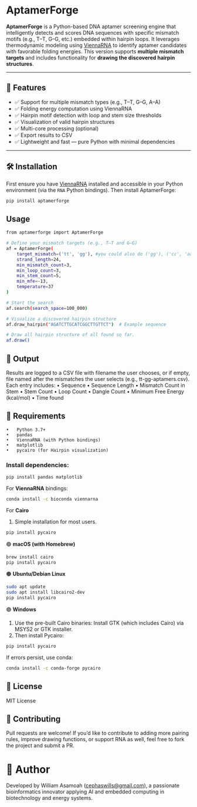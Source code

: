 # AptamerForge

**AptamerForge** is a Python-based DNA aptamer screening engine that intelligently detects and scores DNA sequences with specific mismatch motifs (e.g., T–T, G–G, etc.) embedded within hairpin loops. It leverages thermodynamic modeling using [ViennaRNA](https://www.tbi.univie.ac.at/RNA/) to identify aptamer candidates with favorable folding energies. This version supports **multiple mismatch targets** and includes functionality for **drawing the discovered hairpin structures**.

---

## 🔬 Features

- ✅ Support for multiple mismatch types (e.g., T–T, G–G, A–A)
- ✅ Folding energy computation using ViennaRNA
- ✅ Hairpin motif detection with loop and stem size thresholds
- ✅ Visualization of valid hairpin structures
- ✅ Multi-core processing (optional)
- ✅ Export results to CSV
- ✅ Lightweight and fast — pure Python with minimal dependencies

---

## 🛠 Installation

First ensure you have [ViennaRNA](https://www.tbi.univie.ac.at/RNA/) installed and accessible in your Python environment (via the `RNA` Python bindings). Then install AptamerForge:

```bash
pip install aptamerforge
```

## Usage
```bash
from aptamerforge import AptamerForge

# Define your mismatch targets (e.g., T–T and G–G)
af = AptamerForge(
    target_mismatch=('tt', 'gg'), #you could also do ('gg'), ('cc', 'aa'), ('ct', 'ag') etc
    strand_length=24,
    min_mismatch_count=3,
    min_loop_count=3,
    min_stem_count=5,
    min_mfe=-13,
    temperature=37
)

# Start the search
af.search(search_space=100_000)

# Visualize a discovered hairpin structure
af.draw_hairpin("AGATCTTGCATCGGCTTGTTCT")  # Example sequence

# Draw all hairpin structure of all found so far.
af.draw()
```

## 📁 Output
Results are logged to a CSV file with filename the user chooses, or if empty, file named after the mismatches the user selects (e.g., tt-gg-aptamers.csv). Each entry includes:
	•	Sequence
	•	Sequence Length
	•	Mismatch Count in Stem
	•	Stem Count
	•	Loop Count
	•	Dangle Count
	•	Minimum Free Energy (kcal/mol)
	•	Time found


## 🔧 Requirements
	•	Python 3.7+
	•	pandas
	•	ViennaRNA (with Python bindings)
	•	matplotlib 
    •	pycairo (for Hairpin visualization)

### Install dependencies:
```bash
pip install pandas matplotlib
```

For **ViennaRNA** bindings:
```bash
conda install -c bioconda viennarna
```

For **Cairo**
1. Simple installation for most users.
```bash
pip install pycairo
```

🟢 **macOS (with Homebrew)**
```bash
brew install cairo
pip install pycairo
```

🟠 **Ubuntu/Debian Linux**
```bash
sudo apt update
sudo apt install libcairo2-dev
pip install pycairo
```

🟣 **Windows**
1. Use the pre-built Cairo binaries: Install GTK (which includes Cairo) via MSYS2 or GTK installer.
2. Then install Pycairo:
```bash
pip install pycairo
```
If errors persist, use conda:
```bash
conda install -c conda-forge pycairo
```


## 📄 License

MIT License



## 🤝 Contributing

Pull requests are welcome! If you’d like to contribute to adding more pairing rules, improve drawing functions, or support RNA as well, feel free to fork the project and submit a PR.



# 🧬 Author

Developed by William Asamoah (cephaswills@gmail.com), a passionate bioinformatics innovator applying AI and embedded computing in biotechnology and energy systems.

